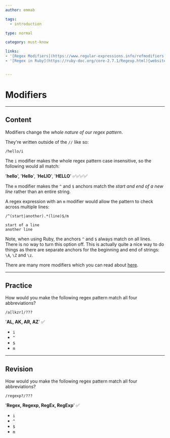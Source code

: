 ```yaml
---
author: emmab

tags:
  - introduction

type: normal

category: must-know

links:
- '[Regex Modifiers](https://www.regular-expressions.info/refmodifiers.html){website}'
- '[Regex in Ruby](https://ruby-doc.org/core-2.7.1/Regexp.html){website}'


---
```

# Modifiers

---
## Content

Modifiers change the *whole nature of our regex pattern*. 

They're written outside of the `//` like so:

`/hello/i`

The `i` modifier makes the whole regex pattern case insensitive, so the following would all match:

'**hello**', '**Hello**', '**HeLlO**', '**HELLO**' ✅✅✅✅

The `m` modifier makes the `^` and `$` anchors match the *start and end of a new line* rather than an entire string.

A regex expression with an `m` modifier would allow the pattern to check across multiple lines:

`/^(start|another).*(line)$/m`

```plain-text
start of a line
another line
```       

Note, when using Ruby, the anchors `^` and `$` always match on all lines. There is no way to turn this option off. This is actually quite a nice way to do things as there are separate anchors for the beginning and end of strings: `\A`, `\Z` and `\z`.

There are many more modifiers which you can read about [here](https://www.regular-expressions.info/refmodifiers.html).

---
## Practice

How would you make the following regex pattern match all four abbreviations?

`/a[lkzr]/???`

'**AL, AK, AR, AZ**' ✅

* `i`
* `^`
* `$`
* `m`

---
## Revision

How would you make the following regex pattern match all four abbreviations?

`/regexp?/???`

'**Regex, Regexp, RegEx, RegExp**' ✅

* `i`
* `^`
* `$`
* `m`
